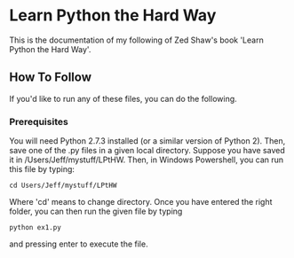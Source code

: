 # Learn Python the Hard Way

This is the documentation of my following of Zed Shaw's book 'Learn Python the Hard Way'. 

## How To Follow

If you'd like to run any of these files, you can do the following.

### Prerequisites

You will need Python 2.7.3 installed (or a similar version of Python 2). Then, save one of the .py files in a given 
local directory. Suppose you have saved it in /Users/Jeff/mystuff/LPtHW. Then, in Windows Powershell, you can run 
this file by typing:

```
cd Users/Jeff/mystuff/LPtHW
```

Where 'cd' means to change directory. Once you have entered the right folder, you can then run the given file
by typing 

```
python ex1.py
```

and pressing enter to execute the file. 


